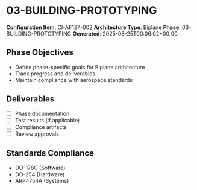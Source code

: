# 03-BUILDING-PROTOTYPING

**Configuration Item**: CI-AF127-002
**Architecture Type**: Biplane
**Phase**: 03-BUILDING-PROTOTYPING
**Generated**: 2025-08-25T00:06:02+00:00

## Phase Objectives
- Define phase-specific goals for Biplane architecture
- Track progress and deliverables
- Maintain compliance with aerospace standards

## Deliverables
- [ ] Phase documentation
- [ ] Test results (if applicable)
- [ ] Compliance artifacts
- [ ] Review approvals

## Standards Compliance
- DO-178C (Software)
- DO-254 (Hardware)
- ARP4754A (Systems)
